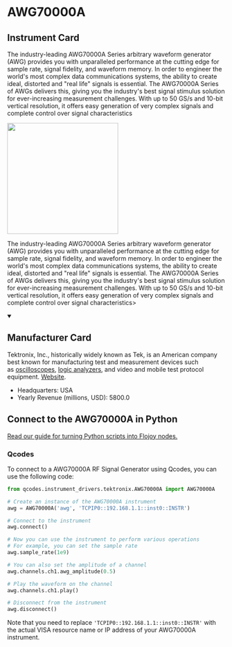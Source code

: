 
# AWG70000A

## Instrument Card

<div className="flex">

<div>

The industry-leading AWG70000A Series arbitrary waveform generator (AWG) provides you with unparalleled performance at the cutting edge for sample rate, signal fidelity, and waveform memory. In order to engineer the world's most complex data communications systems, the ability to create ideal, distorted and "real life" signals is essential. The AWG70000A Series of AWGs delivers this, giving you the industry's best signal stimulus solution for ever-increasing measurement challenges. With up to 50 GS/s and 10-bit vertical resolution, it offers easy generation of very complex signals and complete control over signal characteristics

</div>

<img width="256" src="https://v5.airtableusercontent.com/v1/19/19/1691539200000/Sky6bQBGNiaVOvifOqNWYw/ATEnLBkEZxF2-JZtCvgr3c33-4T_eiQbvvnM3mVM2eP-aC49hNi3WtKIZZsFLV9-nHqaOHQMhSP8mgRZ1Bmy_QGt4ogz3BNNPRinYLbdO7WhzxsgWT05EZpeV2G5j9fsCjxHoNdCPuxrajiFTr1wdw/dw-sB7ERUAj5d64XYkUhTs_sbfQm2AmdBitLDgRttE0"/>

</div>

The industry-leading AWG70000A Series arbitrary waveform generator (AWG) provides you with unparalleled performance at the cutting edge for sample rate, signal fidelity, and waveform memory. In order to engineer the world's most complex data communications systems, the ability to create ideal, distorted and "real life" signals is essential. The AWG70000A Series of AWGs delivers this, giving you the industry's best signal stimulus solution for ever-increasing measurement challenges. With up to 50 GS/s and 10-bit vertical resolution, it offers easy generation of very complex signals and complete control over signal characteristics>

<details open>
<summary><h2>Manufacturer Card</h2></summary>

Tektronix, Inc., historically widely known as Tek, is an American company best known for manufacturing test and measurement devices such as [oscilloscopes](https://en.wikipedia.org/wiki/Oscilloscope), [logic analyzers](https://en.wikipedia.org/wiki/Logic_analyzer), and video and mobile test protocol equipment. <a href="https://www.tek.com/en">Website</a>.

<ul>
  <li>Headquarters: USA</li>
  <li>Yearly Revenue (millions, USD): 5800.0</li>
</ul>
</details>

## Connect to the AWG70000A in Python

[Read our guide for turning Python scripts into Flojoy nodes.](https://docs.flojoy.ai/custom-nodes/creating-custom-node/)


### Qcodes

To connect to a AWG70000A RF Signal Generator using Qcodes, you can use the following code:

```python
from qcodes.instrument_drivers.tektronix.AWG70000A import AWG70000A

# Create an instance of the AWG70000A instrument
awg = AWG70000A('awg', 'TCPIP0::192.168.1.1::inst0::INSTR')

# Connect to the instrument
awg.connect()

# Now you can use the instrument to perform various operations
# For example, you can set the sample rate
awg.sample_rate(1e9)

# You can also set the amplitude of a channel
awg.channels.ch1.awg_amplitude(0.5)

# Play the waveform on the channel
awg.channels.ch1.play()

# Disconnect from the instrument
awg.disconnect()
```

Note that you need to replace `'TCPIP0::192.168.1.1::inst0::INSTR'` with the actual VISA resource name or IP address of your AWG70000A instrument.


